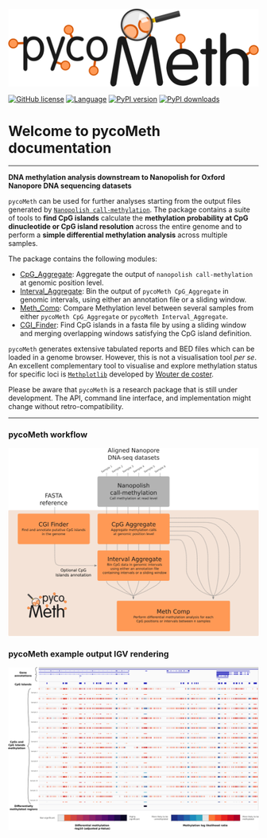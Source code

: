 ![](./docs/pictures/pycoMeth_long.png)

[![GitHub license](https://img.shields.io/github/license/a-slide/pycoMeth.svg)](https://github.com/a-slide/pycoMeth/blob/master/LICENSE)
[![Language](https://img.shields.io/badge/Language-Python3-yellow.svg)](https://www.python.org/)
[![PyPI version](https://badge.fury.io/py/pycoMeth.svg)](https://badge.fury.io/py/pycoMeth)
[![PyPI downloads](https://pepy.tech/badge/pycoMeth)](https://pepy.tech/project/pycoMeth)
<!-- [![DOI](https://zenodo.org/badge/144169864.svg)](https://zenodo.org/badge/latestdoi/144169864) -->

# Welcome to pycoMeth documentation

---

**DNA methylation analysis downstream to Nanopolish for Oxford Nanopore DNA sequencing datasets**

`pycoMeth` can be used for further analyses starting from the output files generated by [`Nanopolish call-methylation`](https://github.com/jts/nanopolish). The package contains a suite of tools to **find CpG islands** calculate the **methylation probability at CpG dinucleotide or CpG island resolution** across the entire genome and to perform a **simple differential methylation analysis** across multiple samples.

The package contains the following modules:

* [CpG_Aggregate](CpG_Aggregate/usage): Aggregate the output of `nanopolish call-methylation` at genomic position level.
* [Interval_Aggregate](Interval_Aggregate/usage): Bin the output of `pycoMeth CpG_Aggregate` in genomic intervals, using either an annotation file or a sliding window.
* [Meth_Comp](Meth_Comp/usage): Compare Methylation level between several samples from either `pycoMeth CpG_Aggregate` or `pycoMeth Interval_Aggregate`.
* [CGI_Finder](CGI_Finder/usage): Find CpG islands in a fasta file by using a sliding window and merging overlapping windows satisfying the CpG island definition.

`pycoMeth` generates extensive tabulated reports and BED files which can be loaded in a genome browser. However, this is not a visualisation tool *per se*. An excellent complementary tool to visualise and explore methylation status for specific loci is [`Methplotlib`](https://github.com/wdecoster/methplotlib) developed by [Wouter de coster](https://twitter.com/wouter_decoster).

Please be aware that `pycoMeth` is a research package that is still under development. The API, command line interface, and implementation might change without retro-compatibility.

---

### pycoMeth workflow

![Workflow](pictures/pycoMeth_package.png)

### pycoMeth example output IGV rendering

![](pictures/pycoMeth_all.png)
